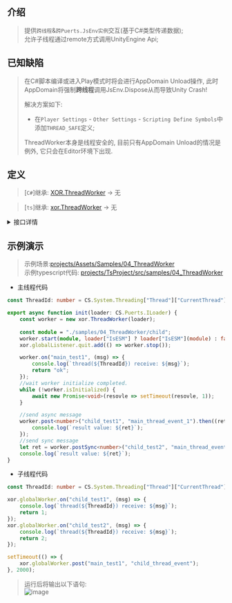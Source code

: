 ## 介绍
> 提供`跨线程`&`跨Puerts.JsEnv实例`交互(基于C#类型传递数据);  
> 允许子线程通过remote方式调用UnityEngine Api;

## 已知缺陷
> 在C#脚本编译或进入Play模式时将会进行AppDomain Unload操作, 此时AppDomain将强制**跨线程**调用JsEnv.Dispose从而导致Unity Crash!
>
> 解决方案如下:
> - 在`Player Settings` - `Other Settings` - `Scripting Define Symbols`中添加`THREAD_SAFE`定义;
>
>ThreadWorker本身是线程安全的, 目前只有AppDomain Unload的情况是例外, 它只会在Editor环境下出现.

## 定义
> [`C#`]继承: [XOR.ThreadWorker](../../projects/Assets/XOR/Runtime/Src/Thread/ThreadWorker.cs) → 无  

> [`ts`]继承: [xor.ThreadWorker](../../projects/TsEditorProject/src/xor/worker.ts) → 无

<details>
<summary>接口详情</summary>

| 成员  | 描述  |
| ------------ | ------------ |
| `get isAlive(): boolean` | 线程是否正在工作中 |
| `get isInitialized(): boolean` | 线程是否已初始化完成 |
| `get source(): XOR.ThreadWorker` |  |

| 方法  | 描述  |
| ------------ | ------------ |
| `start(string, boolean): void` |  开始实例并指定startup脚本  |
| `stop(): void` |  停止实例(如果在子线程调用将发送事件给主线程确认)  |
| `post(string, any, [boolena]): Promise<any>` | 发送异步事件并获取结果 |
| `postSync(string, any, [boolena]): any` | 发送同步事件并获取结果(在初始化阶段不可用) |
| `eval(string, [string]): any` | 执行一段代码, 只能由主线程调用 |
| `remote<TConstruct>(TConstruct): TConstruct` | 创建一个remote类型, 用于在子线程中使用UnityApi(仅限子线程) |
| `remote<T>(T): T` | 创建一个remote对象, 用于在子线程中使用UnityApi(仅限子线程) |
| `local<T>(T): T` | 从remote对象上获取原始对象(仅限子线程) |
| `on("close", () => void \| false): this` | 监听停止事件, 如handler返回false将阻止实例停止(仅限主线程) |
| `on(string, Function): this` | 注册一个监听事件 |
| `once(string, Function): this` | 注册一个监听事件(回调一次后自动移除) |
| `remove(string, Function): void` | 移除指定监听handler |
| `removeAll(string): void` | 移除所有监听handlers |
</details>

## 示例演示
> 示例场景:[projects/Assets/Samples/04_ThreadWorker](../../projects/Assets/Samples/04_ThreadWorker)  
> 示例typescript代码: [projects/TsProject/src/samples/04_ThreadWorker](../../projects/TsProject/src/samples/04_ThreadWorker)  

- 主线程代码
```typescript
const ThreadId: number = CS.System.Threading["Thread"]["CurrentThread"]["ManagedThreadId"];

export async function init(loader: CS.Puerts.ILoader) {
    const worker = new xor.ThreadWorker(loader);
    
    const module = "./samples/04_ThreadWorker/child";
    worker.start(module, loader["IsESM"] ? loader["IsESM"](module) : false);
    xor.globalListener.quit.add(() => worker.stop());

    worker.on("main_test1", (msg) => {
        console.log(`thread(${ThreadId}) receive: ${msg}`);
        return "ok";
    });
    //wait worker initialize completed.
    while (!worker.isInitialized) {
        await new Promise<void>(resovle => setTimeout(resovle, 1));
    }

    //send async message
    worker.post<number>("child_test1", "main_thread_event_1").then((ret) => {
        console.log(`result value: ${ret}`);
    });
    //send sync message
    let ret = worker.postSync<number>("child_test2", "main_thread_event_2");
    console.log(`result value: ${ret}`);
}
```
- 子线程代码
```typescript
const ThreadId: number = CS.System.Threading["Thread"]["CurrentThread"]["ManagedThreadId"];

xor.globalWorker.on("child_test1", (msg) => {
    console.log(`thread(${ThreadId}) receive: ${msg}`);
    return 1;
});
xor.globalWorker.on("child_test2", (msg) => {
    console.log(`thread(${ThreadId}) receive: ${msg}`);
    return 2;
});

setTimeout(() => {
    xor.globalWorker.post("main_test1", "child_thread_event");
}, 2000);
```
> 运行后将输出以下语句:  
> ![image](https://user-images.githubusercontent.com/45587825/217461927-9e8a13fe-0195-4490-bc3e-7448a06c8ad9.png)
